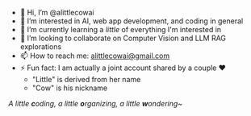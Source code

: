 - 👋 Hi, I’m @alittlecowai
- 👀 I’m interested in AI, web app development, and coding in general
- 🌱 I’m currently learning a *little* of everything I'm interested in
- 💞️ I’m looking to collaborate on Computer Vision and LLM RAG explorations
- 📫 How to reach me: alittlecowai@gmail.com
- ⚡ Fun fact: I am actually a joint account shared by a couple ❤️
    - "Little" is derived from her name
    - "Cow" is his nickname
 
 *A little **c**oding, a little **o**rganizing, a little **w**ondering~*

<!---
alittlecowai/alittlecowai is a ✨ special ✨ repository because its `README.md` (this file) appears on your GitHub profile.
You can click the Preview link to take a look at your changes.
--->
